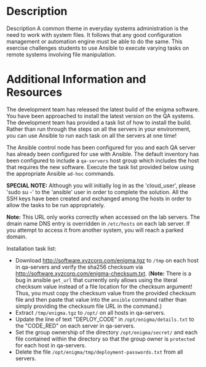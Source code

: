 # Description
Description
A common theme in everyday systems administration is the need to work with system files. It follows that any good configuration management or automation engine must be able to do the same. This exercise challenges students to use Ansible to execute varying tasks on remote systems involving file manipulation.

# Additional Information and Resources
The development team has released the latest build of the enigma software. You have been approached to install the latest version on the QA systems. The development team has provided a task list of how to install the build. Rather than run through the steps on all the servers in your environment, you can use Ansible to run each task on all the servers at one time!

The Ansible control node has been configured for you and each QA server has already been configured for use with Ansible. The default inventory has been configured to include a `qa-servers` host group which includes the host that requires the new software. Execute the task list provided below using the appropriate Ansible `ad-hoc` commands.

__SPECIAL NOTE:__ Although you will initially log in as the 'cloud_user', please 'sudo su -' to the 'ansible' user in order to complete the solution. All the SSH keys have been created and exchanged among the hosts in order to allow the tasks to be run appropriately.

__Note:__ This URL only works correctly when accessed on the lab servers. The dmain name DNS entry is overridden in `/etc/hosts` on each lab server. If you attempt to access it from another system, you will reach a parked domain.

Installation task list:

* Download http://software.xyzcorp.com/enigma.tgz to `/tmp` on each host in qa-servers and verify the sha256 checksum via http://software.xyzcorp.com/enigma-checksum.txt. (__Note:__ There is a bug in ansible `get_url` that currently only allows using the literal checksum value instead of a file location for the checksum argument! Thus, you must copy the checksum value from the provided checksum file and then paste that value into the `ansible` command rather than simply providing the checksum file URL in the command.)
* Extract `/tmp/enigma.tgz` to `/opt/` on all hosts in qa-servers.
* Update the line of text "DEPLOY_CODE" in `/opt/enigma/details.txt` to the "CODE_RED" on each server in qa-servers.
* Set the group ownership of the directory `/opt/enigma/secret/` and each file contained within the directory so that the group owner is `protected` for each host in qa-servers.
* Delete the file `/opt/enigma/tmp/deployment-passwords.txt` from all servers.